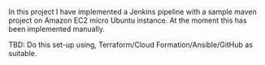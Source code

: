 In this project I have implemented a Jenkins pipeline with a sample maven project on Amazon EC2 micro Ubuntu instance. At the moment this has been implemented manually. 

TBD: Do this set-up using, Terraform/Cloud Formation/Ansible/GitHub as suitable.

